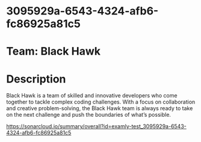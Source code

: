 # 3095929a-6543-4324-afb6-fc86925a81c5
# Team: Black Hawk
# Description
Black Hawk is a team of skilled and innovative developers who come together to tackle complex coding challenges. With a focus on collaboration and creative problem-solving, the Black Hawk team is always ready to take on the next challenge and push the boundaries of what’s possible.


https://sonarcloud.io/summary/overall?id=examly-test_3095929a-6543-4324-afb6-fc86925a81c5
